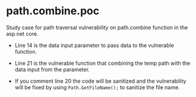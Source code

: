 # path.combine.poc
Study case for path traversal vulnerability on path.combine function in the asp.net core.

- Line 14 is the data input parameter to pass data to the vulnerable function.

- Line 21 is the vulnerable function that combining the temp path with the data input from the parameter.

- If you comment line 20 the code will be sanitized and the vulnerability will be fixed by using `Path.GetFileName();` to sanitize the file name.
